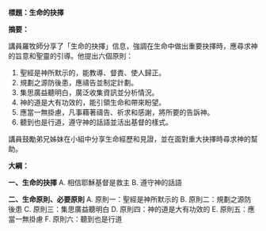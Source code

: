 **標題：生命的抉擇**

**摘要：**

講員羅牧師分享了「生命的抉擇」信息，強調在生命中做出重要抉擇時，應尋求神的旨意和聖靈的引導。他提出六個原則：

1. 聖經是神所默示的，能教導、督責、使人歸正。
2. 規劃之源防後患，應禱告並制定計劃。
3. 集思廣益聽明白，廣泛收集資訊並分析情況。
4. 神的道是大有功效的，能引領生命和帶來盼望。
5. 應當一無掛慮，凡事藉著禱告、祈求和感謝，將所要的告訴神。
6. 聽到也是行道，遵守神的話語並活出基督的樣式。

講員鼓勵弟兄姊妹在小組中分享生命經歷和見證，並在面對重大抉擇時尋求神的幫助。

**大綱：**

**一、生命的抉擇**
    A. 相信耶穌基督是救主
    B. 遵守神的話語

**二、生命原則、必要原則**
    A. 原則一：聖經是神所默示的
    B. 原則二：規劃之源防後患
    C. 原則三：集思廣益聽明白
    D. 原則四：神的道是大有功效的
    E. 原則五：應當一無掛慮
    F. 原則六：聽到也是行道